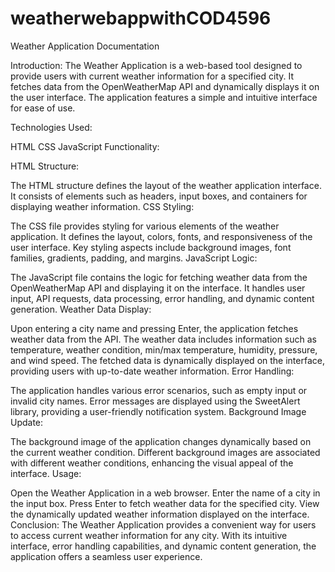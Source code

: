 ﻿# weatherwebappwithCOD4596



Weather Application Documentation

Introduction:
The Weather Application is a web-based tool designed to provide users with current weather information for a specified city. It fetches data from the OpenWeatherMap API and dynamically displays it on the user interface. The application features a simple and intuitive interface for ease of use.

Technologies Used:

HTML
CSS
JavaScript
Functionality:

HTML Structure:

The HTML structure defines the layout of the weather application interface.
It consists of elements such as headers, input boxes, and containers for displaying weather information.
CSS Styling:

The CSS file provides styling for various elements of the weather application.
It defines the layout, colors, fonts, and responsiveness of the user interface.
Key styling aspects include background images, font families, gradients, padding, and margins.
JavaScript Logic:

The JavaScript file contains the logic for fetching weather data from the OpenWeatherMap API and displaying it on the interface.
It handles user input, API requests, data processing, error handling, and dynamic content generation.
Weather Data Display:

Upon entering a city name and pressing Enter, the application fetches weather data from the API.
The weather data includes information such as temperature, weather condition, min/max temperature, humidity, pressure, and wind speed.
The fetched data is dynamically displayed on the interface, providing users with up-to-date weather information.
Error Handling:

The application handles various error scenarios, such as empty input or invalid city names.
Error messages are displayed using the SweetAlert library, providing a user-friendly notification system.
Background Image Update:

The background image of the application changes dynamically based on the current weather condition.
Different background images are associated with different weather conditions, enhancing the visual appeal of the interface.
Usage:

Open the Weather Application in a web browser.
Enter the name of a city in the input box.
Press Enter to fetch weather data for the specified city.
View the dynamically updated weather information displayed on the interface.
Conclusion:
The Weather Application provides a convenient way for users to access current weather information for any city. With its intuitive interface, error handling capabilities, and dynamic content generation, the application offers a seamless user experience.
